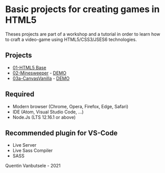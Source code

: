 # Basic projects for creating games in HTML5

Theses projects are part of a workshop and a tutorial in order to learn how to craft a video-game using HTML5/CSS3/JSES6 technologies. 

## Projects
- [01-HTML5 Base](/01-HTML5%20Base/README.md)
- [02-Minesweeper](/02-Minesweeper/README.md) - [DEMO](http://les-planetes2kentin.fr/otherProject/Minesweeper/index.html)
- [03a-CanvasVanilla](03a-CanvasVanilla/readme.md) - [DEMO](http://les-planetes2kentin.fr/otherProject/CanvasVanilla/index.html)

## Required
- Modern browser (Chrome, Opera, Firefox, Edge, Safari)
- IDE (Atom, Visual Studio Code, ...)
- Node.Js (LTS 12.16.1 or above)

## Recommended plugin for VS-Code
- Live Server
- Live Sass Compiler
- SASS

Quentin Vanbutsele - 2021